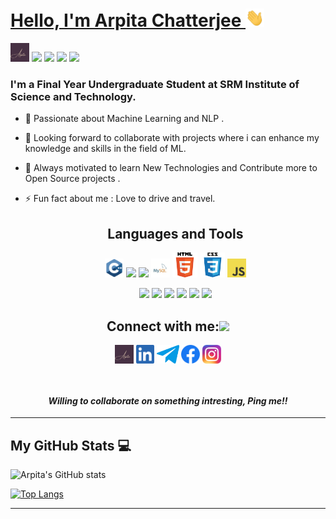 # [Hello, I'm Arpita Chatterjee <img src="https://raw.githubusercontent.com/ABSphreak/ABSphreak/master/gifs/Hi.gif" width="30px">][website]
<!--img align=center alt="Hello!!" height=250px width=250px src="./SocialLogo/gif.gif"-->
[<img alt="Arpita" height="30" src="./SocialLogo/Arpita Chatterjee.png" />][website]
[<img height="30" src="https://img.shields.io/badge/LinkedIn-0077B5?style=for-the-badge&logo=linkedin&logoColor=white" />][linkedin]
[<img height="30" src = "https://img.shields.io/badge/Stack_Overflow-FE7A16?style=for-the-badge&logo=stack-overflow&logoColor=white">][stackoverflow] 
[<img height="30" src="https://img.shields.io/badge/Quora-%23B92B27.svg?&style=for-the-badge&logo=Quora&logoColor=white">][quora]
[<img height="30" src="https://img.shields.io/badge/Kaggle-20BEFF?style=for-the-badge&logo=Kaggle&logoColor=white" />][kaggle]


### I'm a Final Year Undergraduate Student at SRM Institute of Science and Technology. 

- 🌱 Passionate about Machine Learning and NLP .
- 👯 Looking forward to collaborate with projects where i can enhance my knowledge and skills in the field of ML. 
- 🥅 Always motivated to learn New Technologies and Contribute more to Open Source projects .
- ⚡ Fun fact about me : Love to drive and travel.


 




  <div align="center">
  <h2><b>Languages and Tools</b></h2>
  <code><img height="30" src="https://raw.githubusercontent.com/github/explore/80688e429a7d4ef2fca1e82350fe8e3517d3494d/topics/cpp/cpp.png"></code> 
  <code><img height="35" src="https://raw.githubusercontent.com/jmnote/z-icons/master/svg/c.svg"></code> 
  <code><img height="35" src="https://raw.githubusercontent.com/jmnote/z-icons/master/svg/python.svg"></code>
  <code><img height="30" src="https://raw.githubusercontent.com/github/explore/80688e429a7d4ef2fca1e82350fe8e3517d3494d/topics/mysql/mysql.png"></code>
  <code><img height="40" src="https://raw.githubusercontent.com/github/explore/80688e429a7d4ef2fca1e82350fe8e3517d3494d/topics/html/html.png"></code>
  <code><img height="40" src="https://raw.githubusercontent.com/github/explore/80688e429a7d4ef2fca1e82350fe8e3517d3494d/topics/css/css.png"></code> 
  <code><img height="30" src="https://raw.githubusercontent.com/github/explore/80688e429a7d4ef2fca1e82350fe8e3517d3494d/topics/javascript/javascript.png"></code> 

  
   
  <code><img height="30" src="https://img.shields.io/badge/Numpy-777BB4?style=for-the-badge&logo=numpy&logoColor=white"></code>
  <code><img height="30" src="https://img.shields.io/badge/Pandas-2C2D72?style=for-the-badge&logo=pandas&logoColor=white"></code>
  <code><img height="30" src="https://img.shields.io/badge/TensorFlow-FF6F00?style=for-the-badge&logo=tensorflow&logoColor=white"></code> 
  <code><img height="30" src="https://img.shields.io/badge/scikit_learn-F7931E?style=for-the-badge&logo=scikit-learn&logoColor=white"></code>
  <code><img height="30" src="https://img.shields.io/badge/OpenCV-27338e?style=for-the-badge&logo=OpenCV&logoColor=white"></code>
  <code><img height="30" src="https://img.shields.io/badge/Keras-D00000?style=for-the-badge&logo=Keras&logoColor=white"></code>
  
  </div>
 
  
 <div align="center">
 <h2><b>Connect with me:</b><img src="https://media.giphy.com/media/LnQjpWaON8nhr21vNW/giphy.gif" height="40"></h2>
    

[<img align="center" alt="Arpita" height="30px" src="./SocialLogo/Arpita Chatterjee.png" />][website]
[<img align="center" alt="Arpita | LinkedIn" height="30px" src="./SocialLogo/LinkedIn.png" />][linkedin]
[<img align="center" alt="Arpita | Telegram" height="30px" src="./SocialLogo/Telegram.png" />][telegram]
[<img align="center" alt="Arpita | Facebook" height="30px" src="./SocialLogo/Facebook.png" />][facebook]
[<img align="center" alt="Arpita | Instagram" height="30px" src="./SocialLogo/Instagram.png" />][instagram]
</div>
<br/>

<h4 align=center>
<em>Willing to collaborate on something intresting, Ping me!!</em>
</h4>

---


## My GitHub Stats 💻

![Arpita's GitHub stats](https://github-readme-stats.vercel.app/api?username=ArpitaChatterjee&hide=issues,contribs&show_icons=true&theme=outrun)

[![Top Langs](https://github-readme-stats.vercel.app/api/top-langs/?username=ArpitaChatterjee&layout=compact&theme=flag-india)](https://github.com/ArpitaChatterjee/github-readme-stats)


---


[website]: https://my-portfolio.arpitachatterjee.vercel.app/
[linkedin]: https://www.linkedin.com/in/arpitachatterjee25/. 
[mail]: mailto:arpitachatterjee2510@gmail.com. 
[quora]: https://www.quora.com/profile/ArpitaChatterjee
[telegram]: https://telegram.me/arpitachatterjee25.
[facebook]: https://www.facebook.com/Chatterjee__
[instagram]: https://www.instagram.com/_arpita.chatterjee_/
[kaggle]: https://www.kaggle.com/arpitachatterjee25
[stackoverflow]: https://stackoverflow.com/users/preferences/17364101 
<!--**ArpitaChatterjee/ArpitaChatterjee** is a ✨ _special_ ✨ repository because its `README.md` (this file) appears on your GitHub profile.

Here are some ideas to get you started:

- 🔭 I’m currently working on Machine Learning
- 🌱 I’m currently learning  Deep Learning
- 👯 I’m looking to collaborate on 
- 🤔 I’m looking for help with ...
- 💬 Ask me about ...
- 📫 How to reach me: arpitachatterjee2510@gmail.com
- 😄 Pronouns: ...
- ⚡ Fun fact: ...
-->
